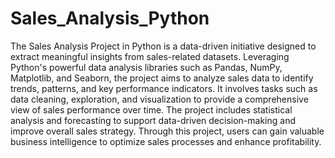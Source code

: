# Sales_Analysis_Python
The Sales Analysis Project in Python is a data-driven initiative designed to extract meaningful insights from sales-related datasets. Leveraging Python's powerful data analysis libraries such as Pandas, NumPy, Matplotlib, and Seaborn, the project aims to analyze sales data to identify trends, patterns, and key performance indicators. It involves tasks such as data cleaning, exploration, and visualization to provide a comprehensive view of sales performance over time. The project includes statistical analysis and forecasting to support data-driven decision-making and improve overall sales strategy. Through this project, users can gain valuable business intelligence to optimize sales processes and enhance profitability.
